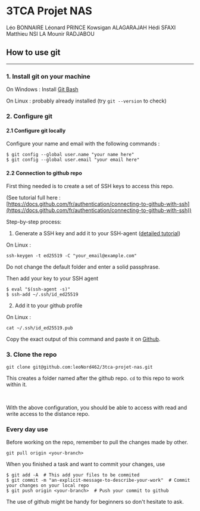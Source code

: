 # 3TCA Projet NAS

Léo BONNAIRE Léonard PRINCE Kowsigan ALAGARAJAH Hédi SFAXI Matthieu NSI LA Mounir RADJABOU

## How to use git

<hr>

### **1. Install git on your machine**

On Windows : Install [Git Bash](https://git-scm.com/downloads)

On Linux : probably already installed (try `git --version` to check)

### **2. Configure git**

#### **2.1 Configure git locally**

Configure your name and email with the following commands :

```shell
$ git config --global user.name "your name here"
$ git config --global user.email "your email here"
```

#### **2.2 Connection to github repo**

First thing needed is to create a set of SSH keys to access this repo.

(See tutorial full here : [https://docs.github.com/fr/authentication/connecting-to-github-with-ssh](https://docs.github.com/fr/authentication/connecting-to-github-with-ssh))

Step-by-step process:

1. Generate a SSH key and add it to your SSH-agent ([detailed tutorial](https://docs.github.com/fr/authentication/connecting-to-github-with-ssh/generating-a-new-ssh-key-and-adding-it-to-the-ssh-agent))

On Linux :
```shell
ssh-keygen -t ed25519 -C "your_email@example.com"
```
Do not change the default folder and enter a solid passphrase.

Then add your key to your SSH agent

```shell
$ eval "$(ssh-agent -s)"
$ ssh-add ~/.ssh/id_ed25519
```

2. Add it to your github profile

On Linux :

```shell
cat ~/.ssh/id_ed25519.pub
```
Copy the exact output of this command and paste it on [Github](https://github.com/settings/ssh/new).


### **3. Clone the repo**

```shell
git clone git@github.com:leoNord462/3tca-projet-nas.git
```

This creates a folder named after the github repo. `cd` to this repo to work within it.

<br>

With the above configuration, you should be able to access with read and write access to the distance repo.

### **Every day use**

Before working on the repo, remember to pull the changes made by other.

```shell
git pull origin <your-branch>
```

When you finished a task and want to commit your changes, use

```shell
$ git add -A  # This add your files to be commited
$ git commit -m "an-explicit-message-to-describe-your-work"  # Commit your changes on your local repo
$ git push origin <your-branch>  # Push your commit to github
```

The use of github might be handy for beginners so don't hesitate to ask.
